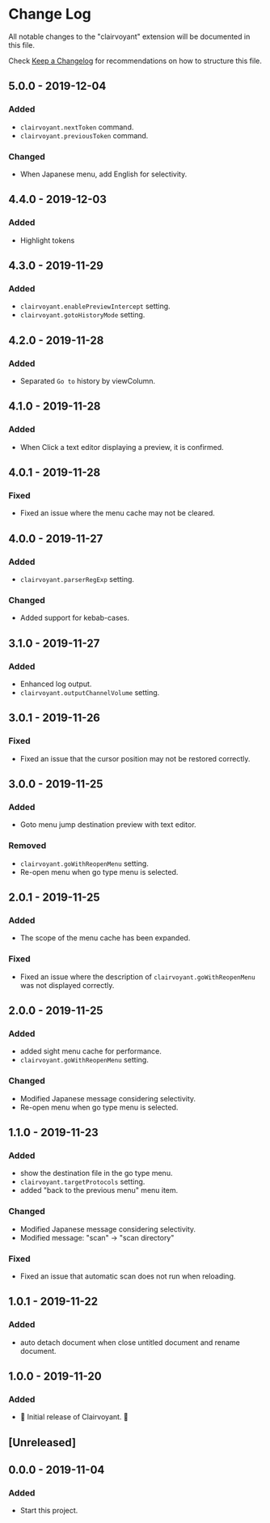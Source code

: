 # Change Log

All notable changes to the "clairvoyant" extension will be documented in this file.

Check [Keep a Changelog](http://keepachangelog.com/) for recommendations on how to structure this file.

## 5.0.0 - 2019-12-04

### Added

- `clairvoyant.nextToken` command.
- `clairvoyant.previousToken` command.

### Changed

- When Japanese menu, add English for selectivity.

## 4.4.0 - 2019-12-03

### Added

- Highlight tokens

## 4.3.0 - 2019-11-29

### Added

- `clairvoyant.enablePreviewIntercept` setting.
- `clairvoyant.gotoHistoryMode` setting.

## 4.2.0 - 2019-11-28

### Added

- Separated `Go to` history by viewColumn.

## 4.1.0 - 2019-11-28

### Added

- When Click a text editor displaying a preview, it is confirmed.

## 4.0.1 - 2019-11-28

### Fixed

- Fixed an issue where the menu cache may not be cleared.

## 4.0.0 - 2019-11-27

### Added

- `clairvoyant.parserRegExp` setting.

### Changed

- Added support for kebab-cases.

## 3.1.0 - 2019-11-27

### Added

- Enhanced log output.
- `clairvoyant.outputChannelVolume` setting.

## 3.0.1 - 2019-11-26

### Fixed

- Fixed an issue that the cursor position may not be restored correctly.

## 3.0.0 - 2019-11-25

### Added

- Goto menu jump destination preview with text editor.

### Removed

- `clairvoyant.goWithReopenMenu` setting.
- Re-open menu when go type menu is selected.

## 2.0.1 - 2019-11-25

### Added

- The scope of the menu cache has been expanded.

### Fixed

- Fixed an issue where the description of `clairvoyant.goWithReopenMenu` was not displayed correctly.

## 2.0.0 - 2019-11-25

### Added

- added sight menu cache for performance.
- `clairvoyant.goWithReopenMenu` setting.

### Changed

- Modified Japanese message considering selectivity.
- Re-open menu when go type menu is selected.

## 1.1.0 - 2019-11-23

### Added

- show the destination file in the go type menu.
- `clairvoyant.targetProtocols` setting.
- added "back to the previous menu" menu item.

### Changed

- Modified Japanese message considering selectivity.
- Modified message: "scan" -> "scan directory"

### Fixed

- Fixed an issue that automatic scan does not run when reloading.

## 1.0.1 - 2019-11-22

### Added

- auto detach document when close untitled document and rename document.

## 1.0.0 - 2019-11-20

### Added

- 🎊 Initial release of Clairvoyant. 🎉

## [Unreleased]

## 0.0.0 - 2019-11-04

### Added

- Start this project.
